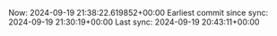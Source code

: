 Now: 2024-09-19 21:38:22.619852+00:00 Earliest commit since sync: 2024-09-19 21:30:19+00:00 Last sync: 2024-09-19 20:43:11+00:00
